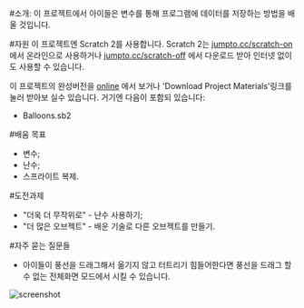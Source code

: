﻿---
제목: 풍선-클럽 리더들을 위한 노트 
language: ko-KR
embeds: "*.png"
...

#소개:
이 프로젝트에서 아이들은 변수를 통해 프로그램에 데이터를 저장하는 방법을 배울 것입니다.

#자원
이 프로젝트엔 Scratch 2를 사용합니다. Scratch 2는 [jumpto.cc/scratch-on](http://jumpto.cc/scratch-on) 에서 온라인으로 사용하거나 [jumpto.cc/scratch-off](http://jumpto.cc/scratch-off) 에서 다운로드 받아 인터넷 없이도 사용할 수 있습니다.

이 프로젝트의 완성버전을 <a href="http://scratch.mit.edu/projects/26745384/#editor">online</a> 에서 보거나 'Download Project Materials'링크를 눌러 받아보 실수 있습니다. 거기엔 다음이 포함되 있습니다:

+ Balloons.sb2

#배움 목표
+ 변수;
+ 난수;
+ 스프라이트 복제.

#도전과제
+ "더욱 더 무작위로" - 난수 사용하기;
+ "더 많은 오브젝트" - 배운 기술로 다른 오브젝트를 만들기.

#자주 묻는 질문들
+ 아이들이 풍선을 드래그해서 옮기지 않고 터트리기 힘들어한다면 풍선을 드래그 할 수 없는 전체화면 모드에서 시킬 수 있습니다.

![screenshot](balloons-fullscreen.png)
